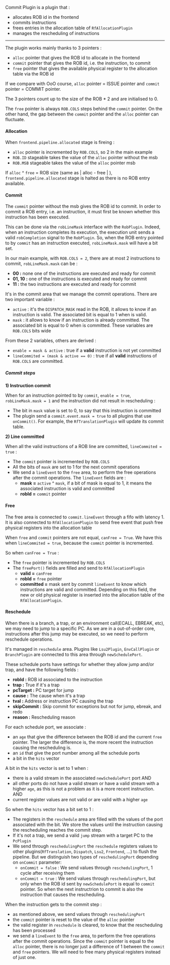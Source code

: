 Commit Plugin is a plugin that :
- allocates ROB id in the frontend
- commits instructions
- frees entries in the allocation table of `RfAllocationPlugin`
- manages the rescheduling of instructions
___

The plugin works mainly thanks to 3 pointers :
- `alloc` pointer that gives the ROB id to allocate in the frontend
- `commit` pointer that gives the ROB id, i.e. the instruction, to commit
- `free` pointer that gives the available physical register to the allocation table via the ROB id

If we compare with OoO course, `alloc` pointer = ISSUE pointer and `commit` pointer = COMMIT pointer.

The 3 pointers count up to the size of the ROB * 2 and are initialised to 0.

The `free` pointer is always `ROB.COLS` steps behind the `commit` pointer.
On the other hand, the gap between the `commit` pointer and the `alloc` pointer can fluctuate.

#### Allocation

When `frontend.pipeline.allocated` stage is fireing :
- `alloc` pointer is incremented by `ROB.COLS`, so 2 in the main example
- `ROB.ID` stageable takes the value of the `alloc` pointer without the msb
- `ROB.MSB` stageable takes the value of the `alloc` pointer msb

If `alloc` ^ `free` = ROB size (same as | alloc - free | ), `frontend.pipeline.allocated` stage is halted as there is no ROB entry available.

#### Commit

The `commit` pointer without the msb gives the ROB id to commit.
In order to commit a ROB entry, i.e. an instruction, it must first be known whether this instruction has been executed. 

This can be done via the `robLineMask` interface with the `RobPlugin`.
Indeed, when an instruction completes its execution, the execution unit sends a valid `robCompletion` signal to the `RobPlugin`. 
So, when the ROB entry pointed to by `commit` has an instruction executed, `robLineMask.mask` will have a bit set.

In our main example, with `ROB.COLS = 2`, there are at most 2 instructions to commit, `robLineMask.mask` can be :
- **00 :** none one of the instructions are executed and ready for commit
- **01, 10 :** one of the instructions is executed and ready for commit
- **11 :** the two instructions are executed and ready for commit

It's in the commit area that we manage the commit operations. There are two important variable :
- `active` : it's the `DISPATCH_MASK` read in the ROB, it allows to know if an instruction is valid. The associated bit is equal to 1 when is valid.
- `mask` : it allows to know if an instruction is already committed. The associated bit is equal to 0 when is committed.
These variables are `ROB.COLS` bits wide

From these 2 variables, others are derived :
- `enable = mask & active` : true if a **valid** instruction is not yet committed
- `lineCommited = (mask & active == 0)` : true if all **valid** instructions of `ROB.COLS` are committed.

##### Commit steps
**1) Instruction commit**

When for an instruction pointed to by `commit`, `enable = true`, `robLineMask.mask = 1` and the instruction did not result in rescheduling :
- The bit in `mask` value is set to 0, to say that this instruction is committed
- The plugin send a `commit.event.mask = true` to all plugins that use `onCommit()`. For example, the `RfTranslationPlugin` will update its commit table.

**2) Line committed**

When all the valid instructions of a ROB line are committed, `lineCommited = true` :
- The `commit` pointer is incremented by `ROB.COLS`
- All the bits of `mask` are set to 1 for the next commit operations
- We send a `lineEvent` to the `free` area, to perform the free operations after the commit operations.
	The `lineEvent` fields are :
	- **mask =** `active` ^ `mask`, if a bit of mask is equal to 1, it means the associated instruction is valid and committed
	- **robId =** `commit` pointer

#### Free

The free area is connected to `commit.lineEvent` through a fifo with latency 1.
It is also connected to `RfAllocationPlugin` to send free event that push free physical registers into the allocation table

When `free` and `commit` pointers are not equal, `canFree = True`. 
We have this when `lineCommited = true`, because the `commit` pointer is incremented.

So when `canFree = True` :
- The `free` pointer is incremented by `ROB.COLS`
- The `freePort()` fields are filled and send to `RfAllocationPlugin`
	- **valid =** `canFree`
	- **robId =** `free` pointer
	- **committed =** mask sent by commit `lineEvent` to know which instructions are valid and committed. Depending on this field, the new or old physical register is inserted into the allocation table of the `RfAllocationPlugin`.

#### Reschedule

When there is a branch, a trap, or an environment call(ECALL, EBREAK, etc), we may need to jump to a specific PC. As we are in a out-of-order core, instructions after this jump may be executed, so we need to perform reschedule operations.

It's managed in `reschedule` area. Plugins like `Lsu2Plugin`, `EnvCallPlugin` or `BranchPlugin` are connected to this area through `newSchedulePort`.

These schedule ports have settings for whether they allow jump and/or trap, and have the following fields :
- **robId :** ROB id associated to the instruction
- **trap :** True if it's a trap
- **pcTarget :** PC target for jump
- **cause :** The cause when it's a trap
- **tval :** Address or instruction PC causing the trap
- **skipCommit :** Skip commit for exceptions but not for jump, ebreak, and redo
- **reason :** Rescheduling reason

For each schedule port, we associate :
- an `age` that give the difference between the ROB id and the current `free` pointer. The larger the difference is, the more recent the instruction causing the rescheduling is.
- an `id` that give the port number among all the schedule ports
- a bit in the `hits` vector

A bit in the `hits` vector is set to 1 when :
- there is a valid stream in the associated `newSchedulePort` port
AND
- all other ports do not have a valid stream or have a valid stream with a higher `age`, as this is not a problem as it is a more recent instruction.
AND
- current register values are not valid or are valid with a higher `age`

So when the `hits` vector has a bit set to 1 :
- The registers in the `reschedule` area are filled with the values of the port associated with the bit. We store the values until the instruction causing the rescheduling reaches the commit step.
- If it's not a trap, we send a valid `jump` stream with a target PC to the `PcPlugin`
- We send through `reschedulingPort` the `reschedule` registers values to other plugins(`RfTranslation`, `Dispatch`, `Lsu2`, `Frontend`, ...) to flush the pipeline. But we distinguish two types of `reschedulingPort` depending on `onCommit` parameter:
	- `onCommit = false` : We send values through `reschedulingPort`, 1 cycle after receiving them
	- `onCommit = true` : We send values through `reschedulingPort`, but only when the ROB id sent by `newSchedulePort` is equal to `commit` pointer. So when the next instructrion to commit is also the instruction that causes the rescheduling.

When the instruction gets to the commit step :
- as mentioned above, we send values through `reschedulingPort`
- the `commit` pointer is reset to the value of the `alloc` pointer
- the valid register in `reschedule` is cleared, to know that the rescheduling has been processed
- we send a `lineEvent` to the `free` area, to perform the free operations after the commit operations. Since the `commit` pointer is equal to the `alloc` pointer, there is no longer just a difference of 1 between the `commit` and `free` pointers. We will need to free many physical registers instead of just one.

